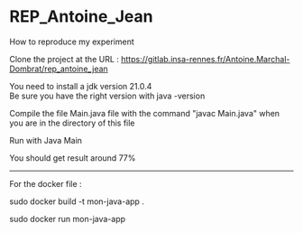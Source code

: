 # REP_Antoine_Jean


How to reproduce my experiment


Clone the project at the URL : https://gitlab.insa-rennes.fr/Antoine.Marchal-Dombrat/rep_antoine_jean


You need to install a jdk version 21.0.4	
Be sure you have the right version with java -version


Compile the file Main.java file with the command "javac Main.java" when you are in the directory of this file

Run with Java Main

You should get result around 77%

-------------------------------------
For the docker file :

sudo docker build -t mon-java-app .

sudo docker run mon-java-app



